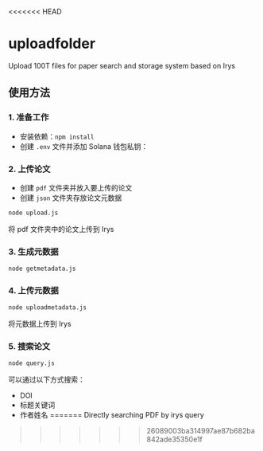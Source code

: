 <<<<<<< HEAD
# uploadfolder
Upload 100T files for paper search and storage system based on Irys

## 使用方法

### 1. 准备工作
- 安装依赖：`npm install`
- 创建 `.env` 文件并添加 Solana 钱包私钥：

### 2. 上传论文
- 创建 `pdf` 文件夹并放入要上传的论文
- 创建 `json` 文件夹存放论文元数据
```bash
node upload.js
```
将 pdf 文件夹中的论文上传到 Irys

### 3. 生成元数据
```bash
node getmetadata.js
```

### 4. 上传元数据
```bash
node uploadmetadata.js
```
将元数据上传到 Irys

### 5. 搜索论文
```bash
node query.js
```
可以通过以下方式搜索：
- DOI
- 标题关键词
- 作者姓名
=======
Directly searching PDF by irys query
>>>>>>> 26089003ba314997ae87b682ba842ade35350e1f

